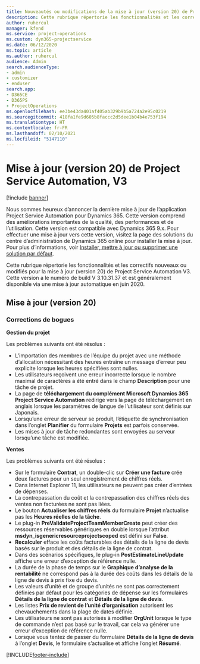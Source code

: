 ```yaml
---
title: Nouveautés ou modifications de la mise à jour (version 20) de Project Service Automation (correctif logiciel), V3
description: Cette rubrique répertorie les fonctionnalités et les correctifs disponibles dans la mise à jour (version 20) de Project Service Automation, V3
author: ruhercul
manager: kfend
ms.service: project-operations
ms.custom: dyn365-projectservice
ms.date: 06/12/2020
ms.topic: article
ms.author: ruhercul
audience: Admin
search.audienceType:
- admin
- customizer
- enduser
search.app:
- D365CE
- D365PS
- ProjectOperations
ms.openlocfilehash: ee3be43da401af405ab329b9b5a724a2e95c0219
ms.sourcegitcommit: 418fa1fe9d605b8faccc2d5dee1b04b4e753f194
ms.translationtype: HT
ms.contentlocale: fr-FR
ms.lasthandoff: 02/10/2021
ms.locfileid: "5147110"
---
```

# <a name="project-service-automation-update-release-20-v3"></a>Mise à jour (version 20) de Project Service Automation, V3

[!include [banner](../includes/psa-now-project-operations.md)]

Nous sommes heureux d’annoncer la dernière mise à jour de l’application Project Service Automation pour Dynamics 365. Cette version comprend des améliorations importantes de la qualité, des performances et de l’utilisation. Cette version est compatible avec Dynamics 365 9.x. Pour effectuer une mise à jour vers cette version, visitez la page des solutions du centre d’administration de Dynamics 365 online pour installer la mise à jour. Pour plus d’informations, voir [Installer, mettre à jour ou supprimer une solution par défaut](https://docs.microsoft.com/power-platform/admin/install-remove-preferred-solution).

Cette rubrique répertorie les fonctionnalités et les correctifs nouveaux ou modifiés pour la mise à jour (version 20) de Project Service Automation V3. Cette version a le numéro de build V 3.10.31.37 et est généralement disponible via une mise à jour automatique en juin 2020.

## <a name="update-release-20"></a>Mise à jour (version 20)

### <a name="bug-fixes"></a>Corrections de bogues

**Gestion du projet**

Les problèmes suivants ont été résolus :

- L’importation des membres de l’équipe du projet avec une méthode d’allocation nécessitant des heures entraîne un message d’erreur peu explicite lorsque les heures spécifiées sont nulles.
- Les utilisateurs reçoivent une erreur incorrecte lorsque le nombre maximal de caractères a été entré dans le champ **Description** pour une tâche de projet.
- La page de **téléchargement du complément Microsoft Dynamics 365 Project Service Automation** redirige vers la page de téléchargement en anglais lorsque les paramètres de langue de l’utilisateur sont définis sur Japonais.
- Lorsqu’une erreur de serveur se produit, l’étiquette de synchronisation dans l’onglet **Planifier** du formulaire **Projets** est parfois conservée.
- Les mises à jour de tâche redondantes sont envoyées au serveur lorsqu’une tâche est modifiée.

**Ventes**

Les problèmes suivants ont été résolus :

- Sur le formulaire **Contrat**, un double-clic sur **Créer une facture** crée deux factures pour un seul enregistrement de chiffres réels.
- Dans Internet Explorer 11, les utilisateurs ne peuvent pas créer d’entrées de dépenses.
- La contrepassation du coût et la contrepassation des chiffres réels des ventes non facturées ne sont pas liées.
- Le bouton **Actualiser les chiffres réels** du formulaire **Projet** n’actualise pas les **Heures réelles de la tâche**.
- Le plug-in **PreValidateProjectTeamMemberCreate** peut créer des ressources réservables génériques en double lorsque l’attribut **msdyn_isgenericresourceprojectscoped** est défini sur **False**.
- **Recalculer** efface les coûts facturables des détails de la ligne de devis basés sur le produit et des détails de la ligne de contrat.
- Dans des scénarios spécifiques, le plug-in **PostEstimateLineUpdate** affiche une erreur d’exception de référence nulle.
- La durée de la phase de temps sur le **Graphique d’analyse de la rentabilité** ne correspond pas à la durée des coûts dans les détails de la ligne de devis à prix fixe du devis.
- Les valeurs d’unité et de groupe d’unités ne sont pas correctement définies par défaut pour les catégories de dépense sur les formulaires **Détails de la ligne de contrat** et **Détails de la ligne de devis**.
- Les listes **Prix de revient de l’unité d’organisation** autorisent les chevauchements dans la plage de dates définie.
- Les utilisateurs ne sont pas autorisés à modifier **OrgUnit** lorsque le type de commande n’est pas basé sur le travail, car cela va générer une erreur d’exception de référence nulle.
- Lorsque vous tentez de passer du formulaire **Détails de la ligne de devis** à l’onglet **Devis**, le formulaire s’actualise et affiche l’onglet **Résumé**.


[!INCLUDE[footer-include](../includes/footer-banner.md)]